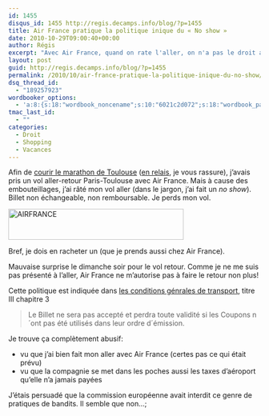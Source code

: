 ```yaml
---
id: 1455
disqus_id: 1455 http://regis.decamps.info/blog/?p=1455
title: Air France pratique la politique inique du « No show »
date: 2010-10-29T09:00:40+00:00
author: Régis
excerpt: "Avec Air France, quand on rate l'aller, on n'a pas le droit au retour..."
layout: post
guid: http://regis.decamps.info/blog/?p=1455
permalink: /2010/10/air-france-pratique-la-politique-inique-du-no-show/
dsq_thread_id:
  - "189257923"
wordbooker_options:
  - 'a:8:{s:18:"wordbook_noncename";s:10:"6021c2d072";s:18:"wordbook_page_post";s:4:"-100";s:18:"wordbook_orandpage";s:1:"2";s:23:"wordbook_default_author";s:1:"1";s:23:"wordbook_extract_length";s:3:"256";s:19:"wordbook_actionlink";s:3:"300";s:18:"wordbook_attribute";s:0:"";s:29:"wordbooker_status_update_text";s:33:"New blog post :  %title% - %link%";}'
tmac_last_id:
  - ""
categories:
  - Droit
  - Shopping
  - Vacances
---
```

Afin de [courir le marathon de Toulouse](http://www.lemarathondugrandtoulouse.fr/) ([en relais](http://runkeeper.com/user/regisdecamps/activity/18916007), je vous rassure), j’avais pris un vol aller-retour Paris-Toulouse avec Air France. Mais à cause des embouteillages, j’ai râté mon vol aller (dans le jargon, j’ai fait un _no show_). Billet non échangeable, non remboursable. Je perds mon vol.
  
[<img src="http://regis.decamps.info/blog/wp-content/uploads/2010/10/Air-France-logo-350x62.jpg" alt="AIRFRANCE" title="Air-France logo" width="350" height="62" class="alignnone size-medium wp-image-1728" srcset="http://regis.decamps.info/blog/wp-content/uploads/2010/10/Air-France-logo-350x62.jpg 350w, http://regis.decamps.info/blog/wp-content/uploads/2010/10/Air-France-logo-1024x183.jpg 1024w, http://regis.decamps.info/blog/wp-content/uploads/2010/10/Air-France-logo.jpg 1037w" sizes="(max-width: 350px) 100vw, 350px" />](http://regis.decamps.info/blog/wp-content/uploads/2010/10/Air-France-logo.jpg)
  
Bref, je dois en racheter un (que je prends aussi chez Air France).

Mauvaise surprise le dimanche soir pour le vol retour. Comme je ne me suis pas présenté à l’aller, Air France ne m’autorise pas à faire le retour non plus!

Cette politique est indiquée dans [les conditions génrales de transport](http://www.airfrance.com/MA/fr/common/transverse/footer/edito_cgt1_airfrance.htm), titre III chapitre 3

> Le Billet ne sera pas accepté et perdra toute validité si les Coupons n´ont pas été utilisés dans leur ordre d´émission.

Je trouve ça complètement abusif:

  * vu que j’ai bien fait mon aller avec Air France (certes pas ce qui était prévu)
  * vu que la compagnie se met dans les poches aussi les taxes d’aéroport qu’elle n’a jamais payées

J’étais persuadé que la commission européenne avait interdit ce genre de pratiques de bandits. Il semble que non…;
